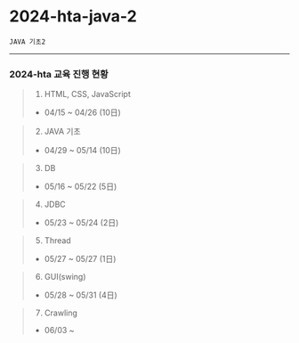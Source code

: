 # 2024-hta-java-2

```
JAVA 기초2
```

--- 

### 2024-hta 교육 진행 현황

> 1. HTML, CSS, JavaScript
>   * 04/15 ~ 04/26 (10日)

> 2. JAVA 기초
>   * 04/29 ~ 05/14 (10日)

> 3. DB
>   * 05/16 ~ 05/22 (5日)

> 4. JDBC
>   * 05/23 ~ 05/24 (2日)

> 5. Thread
>   * 05/27 ~ 05/27 (1日)

> 6. GUI(swing)
>   * 05/28 ~ 05/31 (4日)

> 7. Crawling
>   * 06/03 ~ 
